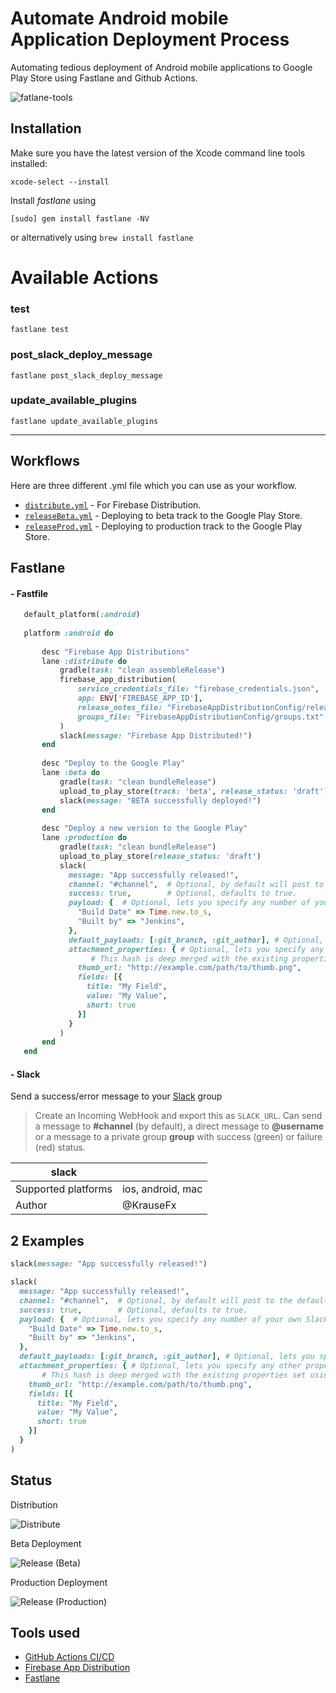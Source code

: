 # Automate Android mobile Application Deployment Process

Automating tedious deployment of Android mobile applications to Google Play Store using Fastlane and Github Actions.

![fatlane-tools](https://github.com/AhmadVakil/AutoDeployAndroidApp/fastlane-tools.png)

## Installation

Make sure you have the latest version of the Xcode command line tools installed:

```
xcode-select --install
```

Install _fastlane_ using
```
[sudo] gem install fastlane -NV
```
or alternatively using `brew install fastlane`

# Available Actions
### test
```
fastlane test
```

### post_slack_deploy_message
```
fastlane post_slack_deploy_message
```

### update_available_plugins
```
fastlane update_available_plugins
```
----

## Workflows

Here are three different .yml file which you can use as your workflow.

- [`distribute.yml`](.github/workflows/distribute.yml) - For Firebase Distribution.
- [`releaseBeta.yml`](.github/workflows/releaseBeta.yml) - Deploying to beta track to the Google Play Store.
- [`releaseProd.yml`](.github/workflows/releaseProd.yml) - Deploying to production track to the Google Play Store.

## Fastlane

#### - Fastfile

```ruby
   default_platform(:android)
   
   platform :android do
   
       desc "Firebase App Distributions"
       lane :distribute do
           gradle(task: "clean assembleRelease")
           firebase_app_distribution(
               service_credentials_file: "firebase_credentials.json",
               app: ENV['FIREBASE_APP_ID'],
               release_notes_file: "FirebaseAppDistributionConfig/release_notes.txt",
               groups_file: "FirebaseAppDistributionConfig/groups.txt"
           )
           slack(message: "Firebase App Distributed!")
       end
   
       desc "Deploy to the Google Play"
       lane :beta do
           gradle(task: "clean bundleRelease")
           upload_to_play_store(track: 'beta', release_status: 'draft')
           slack(message: "BETA successfully deployed!")
       end
   
       desc "Deploy a new version to the Google Play"
       lane :production do
           gradle(task: "clean bundleRelease")
           upload_to_play_store(release_status: 'draft')
           slack(
             message: "App successfully released!",
             channel: "#channel",  # Optional, by default will post to the default channel configured for the POST URL.
             success: true,        # Optional, defaults to true.
             payload: {  # Optional, lets you specify any number of your own Slack attachments.
               "Build Date" => Time.new.to_s,
               "Built by" => "Jenkins",
             },
             default_payloads: [:git_branch, :git_author], # Optional, lets you specify default payloads to include. Pass an empty array to suppress all the default payloads.
             attachment_properties: { # Optional, lets you specify any other properties available for attachments in the slack API (see https://api.slack.com/docs/attachments).
                  # This hash is deep merged with the existing properties set using the other properties above. This allows your own fields properties to be appended to the existing fields that were created using the `payload` property for instance.
               thumb_url: "http://example.com/path/to/thumb.png",
               fields: [{
                 title: "My Field",
                 value: "My Value",
                 short: true
               }]
             }
           )
       end
   end

```
#### - Slack



Send a success/error message to your [Slack](https://slack.com) group




> Create an Incoming WebHook and export this as `SLACK_URL`. Can send a message to **#channel** (by default), a direct message to **@username** or a message to a private group **group** with success (green) or failure (red) status.


slack ||
---|---
Supported platforms | ios, android, mac
Author | @KrauseFx



## 2 Examples

```ruby
slack(message: "App successfully released!")
```

```ruby
slack(
  message: "App successfully released!",
  channel: "#channel",  # Optional, by default will post to the default channel configured for the POST URL.
  success: true,        # Optional, defaults to true.
  payload: {  # Optional, lets you specify any number of your own Slack attachments.
    "Build Date" => Time.new.to_s,
    "Built by" => "Jenkins",
  },
  default_payloads: [:git_branch, :git_author], # Optional, lets you specify default payloads to include. Pass an empty array to suppress all the default payloads.
  attachment_properties: { # Optional, lets you specify any other properties available for attachments in the slack API (see https://api.slack.com/docs/attachments).
       # This hash is deep merged with the existing properties set using the other properties above. This allows your own fields properties to be appended to the existing fields that were created using the `payload` property for instance.
    thumb_url: "http://example.com/path/to/thumb.png",
    fields: [{
      title: "My Field",
      value: "My Value",
      short: true
    }]
  }
)
```


## Status

Distribution

![Distribute](https://github.com/AhmadVakil/AutoDeployAndroidApp/workflows/Distribute/badge.svg)

Beta Deployment
                                                                          
![Release (Beta)](https://github.com/AhmadVakil/AutoDeployAndroidApp/workflows/Release%20(Beta)/badge.svg) 

Production Deployment
                                                                        
![Release (Production)](https://github.com/AhmadVakil/AutoDeployAndroidApp/workflows/Release%20(Production)/badge.svg)


## Tools used

- [GitHub Actions CI/CD](https://github.com/features/actions)
- [Firebase App Distribution](https://firebase.google.com/docs/app-distribution)
- [Fastlane](https://fastlane.tools/)


